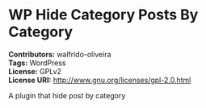 # WP Hide Category Posts By Category
**Contributors:** walfrido-oliveira  
**Tags:** WordPress   
**License:** GPLv2  
**License URI:** http://www.gnu.org/licenses/gpl-2.0.html  

A plugin that hide post by category
